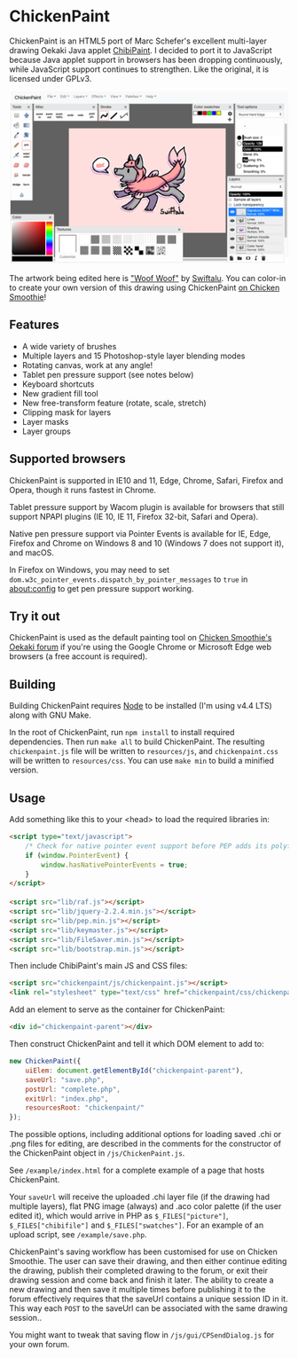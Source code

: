 # ChickenPaint

ChickenPaint is an HTML5 port of Marc Schefer's excellent multi-layer drawing Oekaki Java applet
[ChibiPaint](http://www.chibipaint.com/). I decided to port it to JavaScript because Java applet support in browsers 
has been dropping continuously, while JavaScript support continues to strengthen. Like the original, it is licensed
under GPLv3.

![ChickenPaint screenshot](help/screenshot.png)

The artwork being edited here is ["Woof Woof"](http://www.chickensmoothie.com/Forum/viewtopic.php?t=3079211) by [Swiftalu](http://www.chickensmoothie.com/Forum/memberlist.php?mode=viewprofile&u=91654).
You can color-in to create your own version of this drawing using ChickenPaint [on Chicken Smoothie](http://www.chickensmoothie.com/Forum/viewtopic.php?t=3079211)!

## Features

- A wide variety of brushes
- Multiple layers and 15 Photoshop-style layer blending modes
- Rotating canvas, work at any angle!
- Tablet pen pressure support (see notes below)
- Keyboard shortcuts
- New gradient fill tool
- New free-transform feature (rotate, scale, stretch)
- Clipping mask for layers
- Layer masks
- Layer groups

## Supported browsers
ChickenPaint is supported in IE10 and 11, Edge, Chrome, Safari, Firefox and Opera, though it runs fastest in Chrome.

Tablet pressure support by Wacom plugin is available for browsers that still support NPAPI plugins (IE 10, IE 11,
Firefox 32-bit, Safari and Opera).

Native pen pressure support via Pointer Events is available for IE, Edge, Firefox and Chrome on Windows 8 and 10 (Windows 7 does not 
support it), and macOS.

In Firefox on Windows, you may need to set `dom.w3c_pointer_events.dispatch_by_pointer_messages` to `true` in [about:config]()
to get pen pressure support working.

## Try it out
ChickenPaint is used as the default painting tool on [Chicken Smoothie's Oekaki forum](http://www.chickensmoothie.com/Forum/viewforum.php?f=29)
if you're using the Google Chrome or Microsoft Edge web browsers (a free account is required).

## Building
Building ChickenPaint requires [Node](https://nodejs.org/en/) to be installed (I'm using v4.4 LTS) along with GNU Make.

In the root of ChickenPaint, run `npm install` to install required dependencies. Then run `make all` to build ChickenPaint.
The resulting `chickenpaint.js` file will be written to `resources/js`, and `chickenpaint.css` will be written to `resources/css`.
You can use `make min` to build a minified version.

## Usage

Add something like this to your &lt;head> to load the required libraries in:

```html
<script type="text/javascript">
	/* Check for native pointer event support before PEP adds its polyfill */
	if (window.PointerEvent) {
	    window.hasNativePointerEvents = true;
	}
</script>

<script src="lib/raf.js"></script>
<script src="lib/jquery-2.2.4.min.js"></script>
<script src="lib/pep.min.js"></script>
<script src="lib/keymaster.js"></script>
<script src="lib/FileSaver.min.js"></script>
<script src="lib/bootstrap.min.js"></script>
```

Then include ChibiPaint's main JS and CSS files:

```html
<script src="chickenpaint/js/chickenpaint.js"></script>
<link rel="stylesheet" type="text/css" href="chickenpaint/css/chickenpaint.css">
```

Add an element to serve as the container for ChickenPaint:

```html
<div id="chickenpaint-parent"></div>
```

Then construct ChickenPaint and tell it which DOM element to add to:

```js
new ChickenPaint({
    uiElem: document.getElementById("chickenpaint-parent"),
    saveUrl: "save.php",
    postUrl: "complete.php",
    exitUrl: "index.php",
    resourcesRoot: "chickenpaint/"
});
```

The possible options, including additional options for loading saved .chi or .png files for editing, are described
in the comments for the constructor of the ChickenPaint object in `/js/ChickenPaint.js`.

See `/example/index.html` for a complete example of a page that hosts ChickenPaint.

Your `saveUrl` will receive the uploaded .chi layer file (if the drawing had multiple layers), flat PNG image (always)
and .aco color palette (if the user edited it), which would arrive in PHP as `$_FILES["picture"]`, `$_FILES["chibifile"]`
and `$_FILES["swatches"]`. For an example of an upload script, see `/example/save.php`.

ChickenPaint's saving workflow has been customised for use on Chicken Smoothie. The user can save their drawing, and
then either continue editing the drawing, publish their completed drawing to the forum, or exit their drawing session
and come back and finish it later. The ability to create a new drawing and then save it multiple times before
publishing it to the forum effectively requires that the saveUrl contains a unique session ID in it. This way each
`POST` to the saveUrl can be associated with the same drawing session..

You might want to tweak that saving flow in `/js/gui/CPSendDialog.js` for your own forum.

